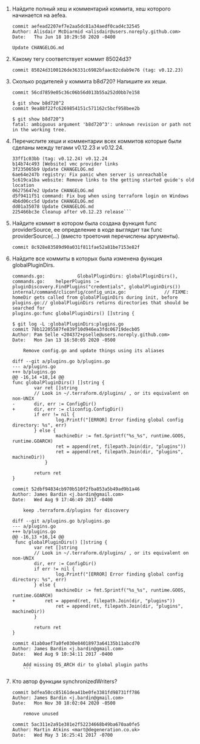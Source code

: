 1. Найдите полный хеш и комментарий коммита, хеш которого начинается на aefea.

    ```$ git show aefea
    commit aefead2207ef7e2aa5dc81a34aedf0cad4c32545
    Author: Alisdair McDiarmid <alisdair@users.noreply.github.com>
    Date:   Thu Jun 18 10:29:58 2020 -0400

    Update CHANGELOG.md
    ```

2. Какому тегу соответствует коммит 85024d3?

    ```$ git show 85024d3
    commit 85024d3100126de36331c6982bfaac02cdab9e76 (tag: v0.12.23)
    ```

3. Сколько родителей у коммита b8d720? Напишите их хеши.

    ```$ git show b8d720^
    commit 56cd7859e05c36c06b56d013b55a252d0bb7e158

    $ git show b8d720^2
    commit 9ea88f22fc6269854151c571162c5bcf958bee2b

    $ git show b8d720^3
    fatal: ambiguous argument 'b8d720^3': unknown revision or path not in the working tree.
    ```

4. Перечислите хеши и комментарии всех коммитов которые были сделаны между тегами v0.12.23 и v0.12.24.

    ```$ git log v0.12.23..v0.12.24 --oneline
    33ff1c03bb (tag: v0.12.24) v0.12.24
    b14b74c493 [Website] vmc provider links
    3f235065b9 Update CHANGELOG.md
    6ae64e247b registry: Fix panic when server is unreachable
    5c619ca1ba website: Remove links to the getting started guide's old location
    06275647e2 Update CHANGELOG.md
    d5f9411f51 command: Fix bug when using terraform login on Windows
    4b6d06cc5d Update CHANGELOG.md
    dd01a35078 Update CHANGELOG.md
    225466bc3e Cleanup after v0.12.23 release```

5. Найдите коммит в котором была создана функция func providerSource, ее определение в коде выглядит так func providerSource(...) (вместо троеточия перечислены аргументы).

    ```$ git log -S'func providerSource('
    commit 8c928e83589d90a031f811fae52a81be7153e82f
    ```

6. Найдите все коммиты в которых была изменена функция globalPluginDirs.

    ```$ git grep globalPluginDirs
    commands.go:            GlobalPluginDirs: globalPluginDirs(),
    commands.go:    helperPlugins := pluginDiscovery.FindPlugins("credentials", globalPluginDirs())
    internal/command/cliconfig/config_unix.go:              // FIXME: homeDir gets called from globalPluginDirs during init, before
    plugins.go:// globalPluginDirs returns directories that should be searched for
    plugins.go:func globalPluginDirs() []string {

    $ git log -L :globalPluginDirs:plugins.go
    commit 78b12205587fe839f10d946ea3fdc06719decb05
    Author: Pam Selle <204372+pselle@users.noreply.github.com>
    Date:   Mon Jan 13 16:50:05 2020 -0500

        Remove config.go and update things using its aliases

    diff --git a/plugins.go b/plugins.go
    --- a/plugins.go
    +++ b/plugins.go
    @@ -16,14 +18,14 @@
    func globalPluginDirs() []string {
            var ret []string
            // Look in ~/.terraform.d/plugins/ , or its equivalent on non-UNIX
    -       dir, err := ConfigDir()
    +       dir, err := cliconfig.ConfigDir()
            if err != nil {
                    log.Printf("[ERROR] Error finding global config directory: %s", err)
            } else {
                    machineDir := fmt.Sprintf("%s_%s", runtime.GOOS, runtime.GOARCH)
                    ret = append(ret, filepath.Join(dir, "plugins"))
                    ret = append(ret, filepath.Join(dir, "plugins", machineDir))
                }

            return ret
    }

    commit 52dbf94834cb970b510f2fba853a5b49ad9b1a46
    Author: James Bardin <j.bardin@gmail.com>
    Date:   Wed Aug 9 17:46:49 2017 -0400

        keep .terraform.d/plugins for discovery

    diff --git a/plugins.go b/plugins.go
    --- a/plugins.go
    +++ b/plugins.go
    @@ -16,13 +16,14 @@
     func globalPluginDirs() []string {
            var ret []string
            // Look in ~/.terraform.d/plugins/ , or its equivalent on non-UNIX
            dir, err := ConfigDir()
            if err != nil {
                    log.Printf("[ERROR] Error finding global config directory: %s", err)
            } else {
                    machineDir := fmt.Sprintf("%s_%s", runtime.GOOS, runtime.GOARCH)
    +           ret = append(ret, filepath.Join(dir, "plugins"))
                    ret = append(ret, filepath.Join(dir, "plugins", machineDir))
            }

            return ret
    }

    commit 41ab0aef7a0fe030e84018973a64135b11abcd70
    Author: James Bardin <j.bardin@gmail.com>
    Date:   Wed Aug 9 10:34:11 2017 -0400

        Add missing OS_ARCH dir to global plugin paths
        ```

7. Кто автор функции synchronizedWriters?

    ```$ git log -S'func synchronizedWriters'
    commit bdfea50cc85161dea41be0fe3381fd98731ff786
    Author: James Bardin <j.bardin@gmail.com>
    Date:   Mon Nov 30 18:02:04 2020 -0500

        remove unused

    commit 5ac311e2a91e381e2f52234668b49ba670aa0fe5
    Author: Martin Atkins <mart@degeneration.co.uk>
    Date:   Wed May 3 16:25:41 2017 -0700
    ```
